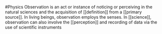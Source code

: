 #Physics 
Observation is an act or instance of noticing or perceiving in the natural sciences and the acquisition of [[definition]] from a [[primary source]]. In living beings, observation employs the senses. In [[science]], observation can also involve the [[perception]] and recording of data via the use of scientific instruments